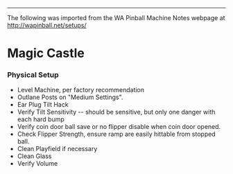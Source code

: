 ***
The following was imported from the WA Pinball Machine Notes webpage at http://wapinball.net/setups/
# Magic Castle
### Physical Setup
-   Level Machine, per factory recommendation
-   Outlane Posts on "Medium Settings".
-   Ear Plug Tilt Hack
-   Verify Tilt Sensitivity -- should be sensitive, but only one danger with each hard bump
-   Verify coin door ball save or no flipper disable when coin door opened.
-   Check Flipper Strength, ensure ramp are easily hittable from stopped ball.
-   Clean Playfield if necessary
-   Clean Glass
-   Verify Volume
